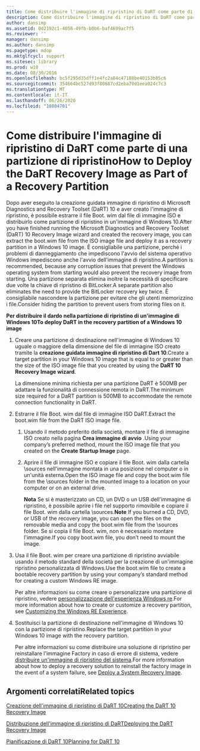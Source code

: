 ```yaml
---
title: Come distribuire l'immagine di ripristino di DaRT come parte di una partizione di ripristino
description: Come distribuire l'immagine di ripristino di DaRT come parte di una partizione di ripristino
author: dansimp
ms.assetid: 0d2192c1-4058-49fb-b0b6-baf4699ac7f5
ms.reviewer: ''
manager: dansimp
ms.author: dansimp
ms.pagetype: mdop
ms.mktglfcycl: support
ms.sitesec: library
ms.prod: w10
ms.date: 08/30/2016
ms.openlocfilehash: bc5f295d35dff1e4fc2a84c47188be40153b85c6
ms.sourcegitcommit: 354664bc527d93f80687cd2eba70d1eea024c7c3
ms.translationtype: MT
ms.contentlocale: it-IT
ms.lasthandoff: 06/26/2020
ms.locfileid: "10804701"
---
```

# <span data-ttu-id="84962-103">Come distribuire l'immagine di ripristino di DaRT come parte di una partizione di ripristino</span><span class="sxs-lookup"><span data-stu-id="84962-103">How to Deploy the DaRT Recovery Image as Part of a Recovery Partition</span></span>


<span data-ttu-id="84962-104">Dopo aver eseguito la creazione guidata immagine di ripristino di Microsoft Diagnostics and Recovery Toolset (DaRT) 10 e aver creato l'immagine di ripristino, è possibile estrarre il file Boot. wim dal file di immagine ISO e distribuirlo come partizione di ripristino in un'immagine di Windows 10.</span><span class="sxs-lookup"><span data-stu-id="84962-104">After you have finished running the Microsoft Diagnostics and Recovery Toolset (DaRT) 10 Recovery Image wizard and created the recovery image, you can extract the boot.wim file from the ISO image file and deploy it as a recovery partition in a Windows 10 image.</span></span> <span data-ttu-id="84962-105">È consigliabile una partizione, perché i problemi di danneggiamento che impediscono l'avvio del sistema operativo Windows impediscono anche l'avvio dell'immagine di ripristino.</span><span class="sxs-lookup"><span data-stu-id="84962-105">A partition is recommended, because any corruption issues that prevent the Windows operating system from starting would also prevent the recovery image from starting.</span></span> <span data-ttu-id="84962-106">Una partizione separata elimina inoltre la necessità di specificare due volte la chiave di ripristino di BitLocker.</span><span class="sxs-lookup"><span data-stu-id="84962-106">A separate partition also eliminates the need to provide the BitLocker recovery key twice.</span></span> <span data-ttu-id="84962-107">È consigliabile nascondere la partizione per evitare che gli utenti memorizzino i file.</span><span class="sxs-lookup"><span data-stu-id="84962-107">Consider hiding the partition to prevent users from storing files on it.</span></span>

**<span data-ttu-id="84962-108">Per distribuire il dardo nella partizione di ripristino di un'immagine di Windows 10</span><span class="sxs-lookup"><span data-stu-id="84962-108">To deploy DaRT in the recovery partition of a Windows 10 image</span></span>**

1.  <span data-ttu-id="84962-109">Creare una partizione di destinazione nell'immagine di Windows 10 uguale o maggiore della dimensione del file di immagine ISO creato tramite la **creazione guidata immagine di ripristino di Dart 10**.</span><span class="sxs-lookup"><span data-stu-id="84962-109">Create a target partition in your Windows 10 image that is equal to or greater than the size of the ISO image file that you created by using the **DaRT 10 Recovery Image wizard**.</span></span>

    <span data-ttu-id="84962-110">La dimensione minima richiesta per una partizione DaRT è 500MB per adattare la funzionalità di connessione remota in DaRT.</span><span class="sxs-lookup"><span data-stu-id="84962-110">The minimum size required for a DaRT partition is 500MB to accommodate the remote connection functionality in DaRT.</span></span>

2.  <span data-ttu-id="84962-111">Estrarre il file Boot. wim dal file di immagine ISO DaRT.</span><span class="sxs-lookup"><span data-stu-id="84962-111">Extract the boot.wim file from the DaRT ISO image file.</span></span>

    1.  <span data-ttu-id="84962-112">Usando il metodo preferito della società, montare il file di immagine ISO creato nella pagina **Crea immagine di avvio** .</span><span class="sxs-lookup"><span data-stu-id="84962-112">Using your company’s preferred method, mount the ISO image file that you created on the **Create Startup Image** page.</span></span>

    2.  <span data-ttu-id="84962-113">Aprire il file di immagine ISO e copiare il file Boot. wim dalla cartella \\sources nell'immagine montata in una posizione nel computer o in un'unità esterna.</span><span class="sxs-lookup"><span data-stu-id="84962-113">Open the ISO image file and copy the boot.wim file from the \\sources folder in the mounted image to a location on your computer or on an external drive.</span></span>

        <span data-ttu-id="84962-114">**Nota**  Se si è masterizzato un CD, un DVD o un USB dell'immagine di ripristino, è possibile aprire i file nel supporto rimovibile e copiare il file Boot. wim dalla cartella \\sources.</span><span class="sxs-lookup"><span data-stu-id="84962-114">**Note** If you burned a CD, DVD, or USB of the recovery image, you can open the files on the removable media and copy the boot.wim file from the \\sources folder.</span></span> <span data-ttu-id="84962-115">Se si copia il file Boot. wim, non è necessario montare l'immagine.</span><span class="sxs-lookup"><span data-stu-id="84962-115">If you copy boot.wim file, you don’t need to mount the image.</span></span>

         

3.  <span data-ttu-id="84962-116">Usa il file Boot. wim per creare una partizione di ripristino avviabile usando il metodo standard della società per la creazione di un'immagine ripristino personalizzata di Windows.</span><span class="sxs-lookup"><span data-stu-id="84962-116">Use the boot.wim file to create a bootable recovery partition by using your company’s standard method for creating a custom Windows RE image.</span></span>

    <span data-ttu-id="84962-117">Per altre informazioni su come creare o personalizzare una partizione di ripristino, vedere [personalizzazione dell'esperienza Windows re](https://go.microsoft.com/fwlink/?LinkId=214222).</span><span class="sxs-lookup"><span data-stu-id="84962-117">For more information about how to create or customize a recovery partition, see [Customizing the Windows RE Experience](https://go.microsoft.com/fwlink/?LinkId=214222).</span></span>

4.  <span data-ttu-id="84962-118">Sostituisci la partizione di destinazione nell'immagine di Windows 10 con la partizione di ripristino.</span><span class="sxs-lookup"><span data-stu-id="84962-118">Replace the target partition in your Windows 10 image with the recovery partition.</span></span>

    <span data-ttu-id="84962-119">Per altre informazioni su come distribuire una soluzione di ripristino per reinstallare l'immagine Factory in caso di errore di sistema, vedere [distribuire un'immagine di ripristino del sistema](https://go.microsoft.com/fwlink/?LinkId=214221).</span><span class="sxs-lookup"><span data-stu-id="84962-119">For more information about how to deploy a recovery solution to reinstall the factory image in the event of a system failure, see [Deploy a System Recovery Image](https://go.microsoft.com/fwlink/?LinkId=214221).</span></span>

## <span data-ttu-id="84962-120">Argomenti correlati</span><span class="sxs-lookup"><span data-stu-id="84962-120">Related topics</span></span>


[<span data-ttu-id="84962-121">Creazione dell'immagine di ripristino di DaRT 10</span><span class="sxs-lookup"><span data-stu-id="84962-121">Creating the DaRT 10 Recovery Image</span></span>](creating-the-dart-10-recovery-image.md)

[<span data-ttu-id="84962-122">Distribuzione dell'immagine di ripristino di DaRT</span><span class="sxs-lookup"><span data-stu-id="84962-122">Deploying the DaRT Recovery Image</span></span>](deploying-the-dart-recovery-image-dart-10.md)

[<span data-ttu-id="84962-123">Pianificazione di DaRT 10</span><span class="sxs-lookup"><span data-stu-id="84962-123">Planning for DaRT 10</span></span>](planning-for-dart-10.md)

 

 





